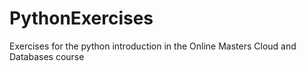 # PythonExercises
Exercises for the python introduction in the Online Masters Cloud and Databases course
